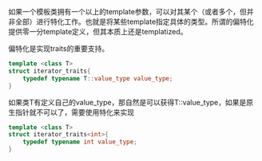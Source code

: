 如果一个模板类拥有一个以上的template参数，可以对其某个（或者多个，但并非全部）进行特化工作。也就是将某些template指定具体的类型。所谓的偏特化提供零一分template定义，但其本质上还是templatized。



偏特化是实现traits的重要支持。

```c++
template <class T>
struct iterator_traits{
	typedef typename T::value_type value_type;
}
```

如果类T有定义自己的value_type，那自然是可以获得T::value_type，如果是原生指针就不可以了，需要使用特化来实现

```c++
template <class T>
struct iterator_traits<int>{
	typedef typename int value_type;
}
```

